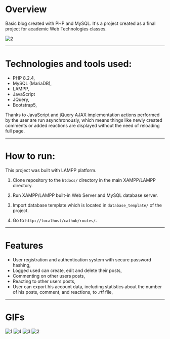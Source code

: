 # Overview

Basic blog created with PHP and MySQL. It's a project created as a final project for academic Web Technologies classes.


![2](https://github.com/KamSaf/cathub/assets/116653905/06a1c209-f96a-4cb0-9a57-a9d1e5c8835b)


-------------------------------------------------------

# Technologies and tools used:

- PHP 8.2.4,
- MySQL (MariaDB),
- LAMPP,
- JavaScript
- JQuery,
- Bootstrap5,

Thanks to JavaScript and jQuery AJAX implementation actions performed by the user are run asynchronously, which means things like newly created comments or added reactions are displayed without the need of reloading full page.

-------------------------------------------------------

# How to run:

This project was built with LAMPP platform.

1. Clone repository to the ```htdocs/``` directory in the main XAMPP/LAMPP directory.

2. Run XAMPP/LAMPP built-in Web Server and MySQL database server.

3. Import database template which is located in ```database_template/``` of the project.

4. Go to ```http://localhost/cathub/routes/```.

-------------------------------------------------------

# Features

- User registration and authentication system with secure password hashing,
- Logged used can create, edit and delete their posts,
- Commenting on other users posts,
- Reacting to other users posts,
- User can export his account data, including statistics about the number of his posts, comment, and reactions, to .rtf file,

-------------------------------------------------------

# GIFs


![1](https://github.com/KamSaf/cathub/assets/116653905/11fed81f-c15d-48eb-a026-3fe419bd2975)
![4](https://github.com/KamSaf/cathub/assets/116653905/518ef251-78d9-4271-acba-006069138016)
![3](https://github.com/KamSaf/cathub/assets/116653905/cd2c2d90-f7b8-421a-b8e3-52fb91e20162)
![2](https://github.com/KamSaf/cathub/assets/116653905/b0d96b0a-cff9-40ef-92bd-35d5116a8344)








